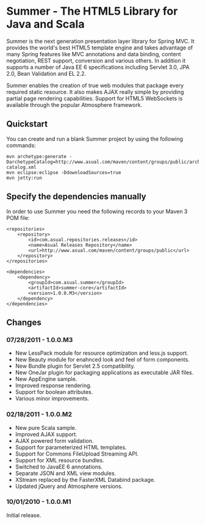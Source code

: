 # Summer - The HTML5 Library for Java and Scala

Summer is the next generation presentation layer library for Spring MVC. It provides the world's best HTML5 template 
engine and takes advantage of many Spring features like MVC annotations and data binding, content negotiation, 
REST support, conversion and various others. In addition it supports a number of Java EE 6 specifications including 
Servlet 3.0, JPA 2.0, Bean Validation and EL 2.2.

Summer enables the creation of true web modules that package every required static resource. It also makes AJAX 
really simple by providing partial page rendering capabilities. Support for HTML5 WebSockets is available through the 
popular Atmosphere framework.

## Quickstart

You can create and run a blank Summer project by using the following commands:

    mvn archetype:generate -DarchetypeCatalog=http://www.asual.com/maven/content/groups/public/archetype-catalog.xml
    mvn eclipse:eclipse -DdownloadSources=true
    mvn jetty:run
    
## Specify the dependencies manually

In order to use Summer you need the following records to your Maven 3 POM file:

    <repositories>
        <repository>
            <id>com.asual.repositories.releases</id>
            <name>Asual Releases Repository</name>
            <url>http://www.asual.com/maven/content/groups/public</url>
        </repository>
    </repositories>
    
    <dependencies>
        <dependency>
            <groupId>com.asual.summer</groupId>
            <artifactId>summer-core</artifactId>
            <version>1.0.0.M3</version>
        </dependency>
    </dependencies>

## Changes

### 07/28/2011 - 1.0.0.M3

* New LessPack module for resource optimization and less.js support.
* New Beauty module for enahnced look and feel of form components.
* New Bundle plugin for Servlet 2.5 compatibility.
* New OneJar plugin for packaging applications as executable JAR files.
* New AppEngine sample.
* Improved response rendering.
* Support for boolean attributes.
* Various minor improvements.

### 02/18/2011 - 1.0.0.M2

* New pure Scala sample.
* Improved AJAX support.
* AJAX powered form validation.
* Support for parameterized HTML templates.
* Support for Commons FileUpload Streaming API.
* Support for XML resource bundles.
* Switched to JavaEE 6 annotations.
* Separate JSON and XML view modules.
* XStream replaced by the FasterXML Databind package.
* Updated jQuery and Atmosphere versions.

### 10/01/2010 - 1.0.0.M1

Initial release.

